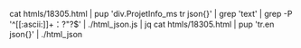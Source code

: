 cat htmls/18305.html | pup 'div.ProjetInfo_ms tr json{}' |  grep 'text' | grep -P '^[[:ascii:]]+：?"?$' | ./html_json.js  | jq 
cat htmls/18305.html | pup 'tr.en json{}' | ./html_json